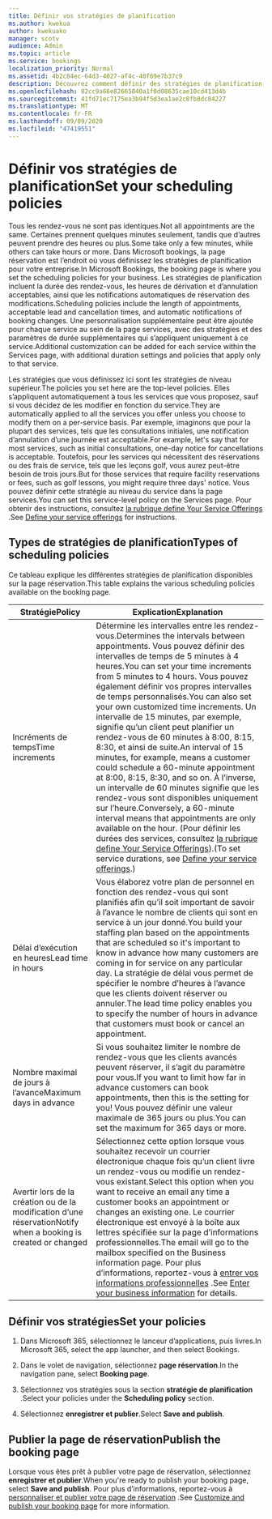 ```yaml
---
title: Définir vos stratégies de planification
ms.author: kwekua
author: kwekuako
manager: scotv
audience: Admin
ms.topic: article
ms.service: bookings
localization_priority: Normal
ms.assetid: 4b2c84ec-64d3-4027-af4c-40f69e7b37c9
description: Découvrez comment définir des stratégies de planification pour votre entreprise. Les stratégies de planification incluent la durée des rendez-vous, ainsi que les temps de dérivation et d’annulation acceptables.
ms.openlocfilehash: 82cc9a66e82665040a1f0d08635cae10cd413d4b
ms.sourcegitcommit: 41fd71ec7175ea3b94f5d3ea1ae2c8fb8dc84227
ms.translationtype: MT
ms.contentlocale: fr-FR
ms.lasthandoff: 09/09/2020
ms.locfileid: "47419551"
---
```

# <a name="set-your-scheduling-policies"></a><span data-ttu-id="dcfe1-104">Définir vos stratégies de planification</span><span class="sxs-lookup"><span data-stu-id="dcfe1-104">Set your scheduling policies</span></span>

<span data-ttu-id="dcfe1-105">Tous les rendez-vous ne sont pas identiques.</span><span class="sxs-lookup"><span data-stu-id="dcfe1-105">Not all appointments are the same.</span></span> <span data-ttu-id="dcfe1-106">Certaines prennent quelques minutes seulement, tandis que d’autres peuvent prendre des heures ou plus.</span><span class="sxs-lookup"><span data-stu-id="dcfe1-106">Some take only a few minutes, while others can take hours or more.</span></span> <span data-ttu-id="dcfe1-107">Dans Microsoft bookings, la page réservation est l’endroit où vous définissez les stratégies de planification pour votre entreprise.</span><span class="sxs-lookup"><span data-stu-id="dcfe1-107">In Microsoft Bookings, the booking page is where you set the scheduling policies for your business.</span></span> <span data-ttu-id="dcfe1-108">Les stratégies de planification incluent la durée des rendez-vous, les heures de dérivation et d’annulation acceptables, ainsi que les notifications automatiques de réservation des modifications.</span><span class="sxs-lookup"><span data-stu-id="dcfe1-108">Scheduling policies include the length of appointments, acceptable lead and cancellation times, and automatic notifications of booking changes.</span></span> <span data-ttu-id="dcfe1-109">Une personnalisation supplémentaire peut être ajoutée pour chaque service au sein de la page services, avec des stratégies et des paramètres de durée supplémentaires qui s’appliquent uniquement à ce service.</span><span class="sxs-lookup"><span data-stu-id="dcfe1-109">Additional customization can be added for each service within the Services page, with additional duration settings and policies that apply only to that service.</span></span>

<span data-ttu-id="dcfe1-110">Les stratégies que vous définissez ici sont les stratégies de niveau supérieur.</span><span class="sxs-lookup"><span data-stu-id="dcfe1-110">The policies you set here are the top-level policies.</span></span> <span data-ttu-id="dcfe1-111">Elles s’appliquent automatiquement à tous les services que vous proposez, sauf si vous décidez de les modifier en fonction du service.</span><span class="sxs-lookup"><span data-stu-id="dcfe1-111">They are automatically applied to all the services you offer unless you choose to modify them on a per-service basis.</span></span> <span data-ttu-id="dcfe1-112">Par exemple, imaginons que pour la plupart des services, tels que les consultations initiales, une notification d’annulation d’une journée est acceptable.</span><span class="sxs-lookup"><span data-stu-id="dcfe1-112">For example, let's say that for most services, such as initial consultations, one-day notice for cancellations is acceptable.</span></span> <span data-ttu-id="dcfe1-113">Toutefois, pour les services qui nécessitent des réservations ou des frais de service, tels que les leçons golf, vous aurez peut-être besoin de trois jours.</span><span class="sxs-lookup"><span data-stu-id="dcfe1-113">But for those services that require facility reservations or fees, such as golf lessons, you might require three days' notice.</span></span> <span data-ttu-id="dcfe1-114">Vous pouvez définir cette stratégie au niveau du service dans la page services.</span><span class="sxs-lookup"><span data-stu-id="dcfe1-114">You can set this service-level policy on the Services page.</span></span> <span data-ttu-id="dcfe1-115">Pour obtenir des instructions, consultez [la rubrique define Your Service Offerings](define-service-offerings.md) .</span><span class="sxs-lookup"><span data-stu-id="dcfe1-115">See [Define your service offerings](define-service-offerings.md) for instructions.</span></span>

## <a name="types-of-scheduling-policies"></a><span data-ttu-id="dcfe1-116">Types de stratégies de planification</span><span class="sxs-lookup"><span data-stu-id="dcfe1-116">Types of scheduling policies</span></span>

<span data-ttu-id="dcfe1-117">Ce tableau explique les différentes stratégies de planification disponibles sur la page réservation.</span><span class="sxs-lookup"><span data-stu-id="dcfe1-117">This table explains the various scheduling policies available on the booking page.</span></span>

| <span data-ttu-id="dcfe1-118">Stratégie</span><span class="sxs-lookup"><span data-stu-id="dcfe1-118">Policy</span></span> | <span data-ttu-id="dcfe1-119">Explication</span><span class="sxs-lookup"><span data-stu-id="dcfe1-119">Explanation</span></span> |
|---|---|
| <span data-ttu-id="dcfe1-120">Incréments de temps</span><span class="sxs-lookup"><span data-stu-id="dcfe1-120">Time increments</span></span> | <span data-ttu-id="dcfe1-121">Détermine les intervalles entre les rendez-vous.</span><span class="sxs-lookup"><span data-stu-id="dcfe1-121">Determines the intervals between appointments.</span></span> <span data-ttu-id="dcfe1-122">Vous pouvez définir des intervalles de temps de 5 minutes à 4 heures.</span><span class="sxs-lookup"><span data-stu-id="dcfe1-122">You can set your time increments from 5 minutes to 4 hours.</span></span> <span data-ttu-id="dcfe1-123">Vous pouvez également définir vos propres intervalles de temps personnalisés.</span><span class="sxs-lookup"><span data-stu-id="dcfe1-123">You can also set your own customized time increments.</span></span> <span data-ttu-id="dcfe1-124">Un intervalle de 15 minutes, par exemple, signifie qu’un client peut planifier un rendez-vous de 60 minutes à 8:00, 8:15, 8:30, et ainsi de suite.</span><span class="sxs-lookup"><span data-stu-id="dcfe1-124">An interval of 15 minutes, for example, means a customer could schedule a 60-minute appointment at 8:00, 8:15, 8:30, and so on.</span></span> <span data-ttu-id="dcfe1-125">À l’inverse, un intervalle de 60 minutes signifie que les rendez-vous sont disponibles uniquement sur l’heure.</span><span class="sxs-lookup"><span data-stu-id="dcfe1-125">Conversely, a 60-minute interval means that appointments are only available on the hour.</span></span> <span data-ttu-id="dcfe1-126">(Pour définir les durées des services, consultez [la rubrique define Your Service Offerings](define-service-offerings.md)).</span><span class="sxs-lookup"><span data-stu-id="dcfe1-126">(To set service durations, see [Define your service offerings](define-service-offerings.md).)</span></span> |
| <span data-ttu-id="dcfe1-127">Délai d’exécution en heures</span><span class="sxs-lookup"><span data-stu-id="dcfe1-127">Lead time in hours</span></span> | <span data-ttu-id="dcfe1-128">Vous élaborez votre plan de personnel en fonction des rendez-vous qui sont planifiés afin qu’il soit important de savoir à l’avance le nombre de clients qui sont en service à un jour donné.</span><span class="sxs-lookup"><span data-stu-id="dcfe1-128">You build your staffing plan based on the appointments that are scheduled so it's important to know in advance how many customers are coming in for service on any particular day.</span></span> <span data-ttu-id="dcfe1-129">La stratégie de délai vous permet de spécifier le nombre d’heures à l’avance que les clients doivent réserver ou annuler.</span><span class="sxs-lookup"><span data-stu-id="dcfe1-129">The lead time policy enables you to specify the number of hours in advance that customers must book or cancel an appointment.</span></span> |
| <span data-ttu-id="dcfe1-130">Nombre maximal de jours à l’avance</span><span class="sxs-lookup"><span data-stu-id="dcfe1-130">Maximum days in advance</span></span> | <span data-ttu-id="dcfe1-131">Si vous souhaitez limiter le nombre de rendez-vous que les clients avancés peuvent réserver, il s’agit du paramètre pour vous.</span><span class="sxs-lookup"><span data-stu-id="dcfe1-131">If you want to limit how far in advance customers can book appointments, then this is the setting for you!</span></span> <span data-ttu-id="dcfe1-132">Vous pouvez définir une valeur maximale de 365 jours ou plus.</span><span class="sxs-lookup"><span data-stu-id="dcfe1-132">You can set the maximum for 365 days or more.</span></span> |
| <span data-ttu-id="dcfe1-133">Avertir lors de la création ou de la modification d’une réservation</span><span class="sxs-lookup"><span data-stu-id="dcfe1-133">Notify when a booking is created or changed</span></span> | <span data-ttu-id="dcfe1-134">Sélectionnez cette option lorsque vous souhaitez recevoir un courrier électronique chaque fois qu’un client livre un rendez-vous ou modifie un rendez-vous existant.</span><span class="sxs-lookup"><span data-stu-id="dcfe1-134">Select this option when you want to receive an email any time a customer books an appointment or changes an existing one.</span></span> <span data-ttu-id="dcfe1-135">Le courrier électronique est envoyé à la boîte aux lettres spécifiée sur la page d’informations professionnelles.</span><span class="sxs-lookup"><span data-stu-id="dcfe1-135">The email will go to the mailbox specified on the Business information page.</span></span> <span data-ttu-id="dcfe1-136">Pour plus d’informations, reportez-vous à [entrer vos informations professionnelles](enter-business-information.md) .</span><span class="sxs-lookup"><span data-stu-id="dcfe1-136">See [Enter your business information](enter-business-information.md) for details.</span></span> |

## <a name="set-your-policies"></a><span data-ttu-id="dcfe1-137">Définir vos stratégies</span><span class="sxs-lookup"><span data-stu-id="dcfe1-137">Set your policies</span></span>

1. <span data-ttu-id="dcfe1-138">Dans Microsoft 365, sélectionnez le lanceur d’applications, puis livres.</span><span class="sxs-lookup"><span data-stu-id="dcfe1-138">In Microsoft 365, select the app launcher, and then select Bookings.</span></span>

1. <span data-ttu-id="dcfe1-139">Dans le volet de navigation, sélectionnez **page réservation**.</span><span class="sxs-lookup"><span data-stu-id="dcfe1-139">In the navigation pane, select **Booking page**.</span></span>

1. <span data-ttu-id="dcfe1-140">Sélectionnez vos stratégies sous la section **stratégie de planification** .</span><span class="sxs-lookup"><span data-stu-id="dcfe1-140">Select your policies under the **Scheduling policy** section.</span></span>

1. <span data-ttu-id="dcfe1-141">Sélectionnez **enregistrer et publier**.</span><span class="sxs-lookup"><span data-stu-id="dcfe1-141">Select **Save and publish**.</span></span>

## <a name="publish-the-booking-page"></a><span data-ttu-id="dcfe1-142">Publier la page de réservation</span><span class="sxs-lookup"><span data-stu-id="dcfe1-142">Publish the booking page</span></span>

<span data-ttu-id="dcfe1-143">Lorsque vous êtes prêt à publier votre page de réservation, sélectionnez **enregistrer et publier**.</span><span class="sxs-lookup"><span data-stu-id="dcfe1-143">When you're ready to publish your booking page, select **Save and publish**.</span></span> <span data-ttu-id="dcfe1-144">Pour plus d’informations, reportez-vous à [personnaliser et publier votre page de réservation](customize-booking-page.md) .</span><span class="sxs-lookup"><span data-stu-id="dcfe1-144">See [Customize and publish your booking page](customize-booking-page.md) for more information.</span></span>
